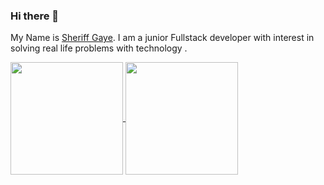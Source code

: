 ### Hi there 👋

My Name is [Sheriff Gaye](https://www.linkedin.com/in/sheriff-gaye%F0%9F%87%AC%F0%9F%87%B2-283772211/). I am a junior Fullstack developer with interest in solving real life  problems with technology .

<a href="https://github.com/anuraghazra/github-readme-stats">
  <img height="180px" align="center" src="https://github-readme-stats.vercel.app/api?username=sheriff-gaye&show_icons=true&theme=jolly&layout=compact" />
</a>
<a href="https://github.com/anuraghazra/convoychat">
  <img height="180px" align="center" src="https://github-readme-stats.vercel.app/api/top-langs/?username=sheriff-gaye&langs_count=8&theme=jolly&layout=compact" />
</a>
